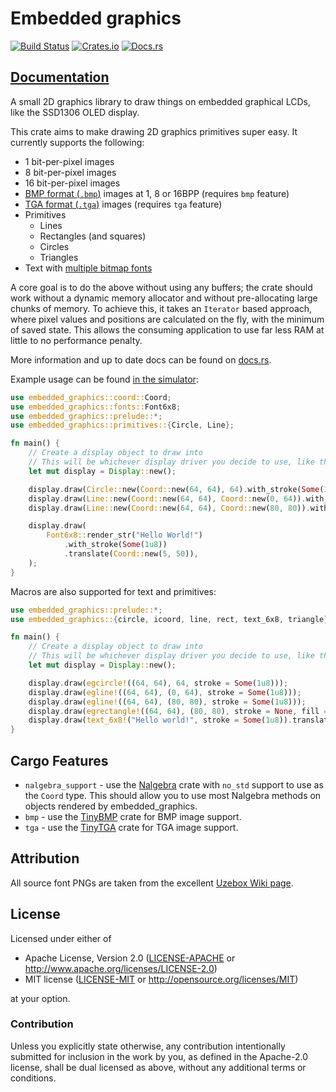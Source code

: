# Embedded graphics

[![Build Status](https://circleci.com/gh/jamwaffles/embedded-graphics/tree/master.svg?style=svg)](https://circleci.com/gh/jamwaffles/embedded-graphics/tree/master)
[![Crates.io](https://img.shields.io/crates/v/embedded-graphics.svg)](https://crates.io/crates/embedded-graphics)
[![Docs.rs](https://docs.rs/embedded-graphics/badge.svg)](https://docs.rs/embedded-graphics)

## [Documentation](https://docs.rs/embedded-graphics)

A small 2D graphics library to draw things on embedded graphical LCDs, like the SSD1306 OLED display.

This crate aims to make drawing 2D graphics primitives super easy. It currently supports the
following:

* 1 bit-per-pixel images
* 8 bit-per-pixel images
* 16 bit-per-pixel images
* [BMP format (`.bmp`)](https://en.wikipedia.org/wiki/BMP_file_format) images at 1, 8 or 16BPP (requires `bmp` feature)
* [TGA format (`.tga`)](https://en.wikipedia.org/wiki/Truevision_TGA) images (requires `tga` feature)
* Primitives
    * Lines
    * Rectangles (and squares)
    * Circles
    * Triangles
* Text with [multiple bitmap fonts](src/fonts)

A core goal is to do the above without using any buffers; the crate should work without a
dynamic memory allocator and without pre-allocating large chunks of memory. To achieve this, it
takes an `Iterator` based approach, where pixel values and positions are calculated on the fly,
with the minimum of saved state. This allows the consuming application to use far less RAM at
little to no performance penalty.

More information and up to date docs can be found on [docs.rs](https://docs.rs/embedded-graphics).

Example usage can be found [in the simulator](./simulator/examples):

```rust
use embedded_graphics::coord::Coord;
use embedded_graphics::fonts::Font6x8;
use embedded_graphics::prelude::*;
use embedded_graphics::primitives::{Circle, Line};

fn main() {
    // Create a display object to draw into
    // This will be whichever display driver you decide to use, like the SSD1306, SSD1351, etc
    let mut display = Display::new();

    display.draw(Circle::new(Coord::new(64, 64), 64).with_stroke(Some(1u8)));
    display.draw(Line::new(Coord::new(64, 64), Coord::new(0, 64)).with_stroke(Some(1u8)));
    display.draw(Line::new(Coord::new(64, 64), Coord::new(80, 80)).with_stroke(Some(1u8)));

    display.draw(
        Font6x8::render_str("Hello World!")
            .with_stroke(Some(1u8))
            .translate(Coord::new(5, 50)),
    );
}
```

Macros are also supported for text and primitives:

```rust
use embedded_graphics::prelude::*;
use embedded_graphics::{circle, icoord, line, rect, text_6x8, triangle};

fn main() {
    // Create a display object to draw into
    // This will be whichever display driver you decide to use, like the SSD1306, SSD1351, etc
    let mut display = Display::new();

    display.draw(egcircle!((64, 64), 64, stroke = Some(1u8)));
    display.draw(egline!((64, 64), (0, 64), stroke = Some(1u8)));
    display.draw(egline!((64, 64), (80, 80), stroke = Some(1u8)));
    display.draw(egrectangle!((64, 64), (80, 80), stroke = None, fill = Some(2u8)));
    display.draw(text_6x8!("Hello world!", stroke = Some(1u8)).translate(icoord!(5, 50)));
}
```

## Cargo Features

* `nalgebra_support` - use the [Nalgebra](https://crates.io/crates/nalgebra) crate with `no_std` support to use as the `Coord` type. This should allow you to use most Nalgebra methods on objects rendered by embedded_graphics.
* `bmp` - use the [TinyBMP](https://crates.io/crates/tinybmp) crate for BMP image support.
* `tga` - use the [TinyTGA](https://crates.io/crates/tinytga) crate for TGA image support.

## Attribution

All source font PNGs are taken from the excellent [Uzebox Wiki page](http://uzebox.org/wiki/Font_Bitmaps).

## License

Licensed under either of

- Apache License, Version 2.0 ([LICENSE-APACHE](LICENSE-APACHE) or
  http://www.apache.org/licenses/LICENSE-2.0)
- MIT license ([LICENSE-MIT](LICENSE-MIT) or http://opensource.org/licenses/MIT)

at your option.

### Contribution

Unless you explicitly state otherwise, any contribution intentionally submitted for inclusion in the
work by you, as defined in the Apache-2.0 license, shall be dual licensed as above, without any
additional terms or conditions.
